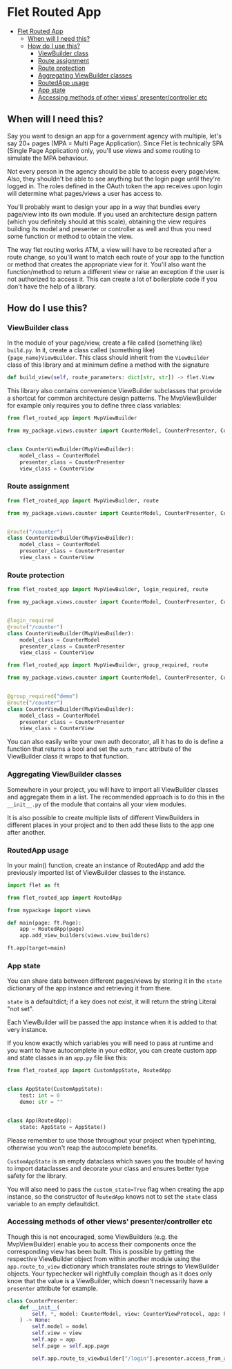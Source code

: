 # Flet Routed App

- [Flet Routed App](#flet-routed-app)
  - [When will I need this?](#when-will-i-need-this)
  - [How do I use this?](#how-do-i-use-this)
    - [ViewBuilder class](#viewbuilder-class)
    - [Route assignment](#route-assignment)
    - [Route protection](#route-protection)
    - [Aggregating ViewBuilder classes](#aggregating-viewbuilder-classes)
    - [RoutedApp usage](#routedapp-usage)
    - [App state](#app-state)
    - [Accessing methods of other views' presenter/controller etc](#accessing-methods-of-other-views-presentercontroller-etc)

## When will I need this?

Say you want to design an app for a government agency with multiple,
let's say 20+ pages (MPA = Multi Page Application).
Since Flet is technically SPA (Single Page Application) only,
you'll use views and some routing to simulate the MPA behaviour.

Not every person in the agency should be able to access every page/view.
Also, they shouldn't be able to see anything
but the login page until they're logged in.
The roles defined in the OAuth token the app receives upon login
will determine what pages/views a user has access to.

You'll probably want to design your app in a way that bundles every page/view
into its own module.
If you used an architecture design pattern
(which you definitely should at this scale),
obtaining the view requires building its model
and presenter or controller as well
and thus you need some function or method to obtain the view.

The way flet routing works ATM,
a view will have to be recreated after a route change,
so you'll want to match each route of your app
to the function or method that creates the appropriate view for it.
You'll also want the function/method to return a different view
or raise an exception if the user is not authorized to access it.
This can create a lot of boilerplate code
if you don't have the help of a library.

## How do I use this?

### ViewBuilder class

In the module of your page/view,
create a file called (something like) `build.py`.
In it, create a class called (something like) `{page_name}ViewBuilder`.
This class should inherit from the `ViewBuilder` class of this library
and at minimum define a method with the signature

```python
def build_view(self, route_parameters: dict[str, str]) -> flet.View
```

This library also contains convenience ViewBuilder subclasses
that provide a shortcut for common architecture design patterns.
The MvpViewBuilder for example only requires you to define three class variables:

```python
from flet_routed_app import MvpViewBuilder

from my_package.views.counter import CounterModel, CounterPresenter, CounterView


class CounterViewBuilder(MvpViewBuilder):
    model_class = CounterModel
    presenter_class = CounterPresenter
    view_class = CounterView
```

### Route assignment

```python
from flet_routed_app import MvpViewBuilder, route

from my_package.views.counter import CounterModel, CounterPresenter, CounterView


@route("/counter")
class CounterViewBuilder(MvpViewBuilder):
    model_class = CounterModel
    presenter_class = CounterPresenter
    view_class = CounterView
```

### Route protection

```python
from flet_routed_app import MvpViewBuilder, login_required, route

from my_package.views.counter import CounterModel, CounterPresenter, CounterView


@login_required
@route("/counter")
class CounterViewBuilder(MvpViewBuilder):
    model_class = CounterModel
    presenter_class = CounterPresenter
    view_class = CounterView
```

```python
from flet_routed_app import MvpViewBuilder, group_required, route

from my_package.views.counter import CounterModel, CounterPresenter, CounterView


@group_required("demo")
@route("/counter")
class CounterViewBuilder(MvpViewBuilder):
    model_class = CounterModel
    presenter_class = CounterPresenter
    view_class = CounterView
```

You can also easily write your own auth decorator,
all it has to do is define a function that returns a bool
and set the `auth_func` attribute
of the ViewBuilder class it wraps to that function.

### Aggregating ViewBuilder classes

Somewhere in your project, you will have to import all ViewBuilder classes
and aggregate them in a list.
The recommended approach is to do this in the `__init__.py`
of the module that contains all your view modules.

It is also possible to create multiple lists
of different ViewBuilders in different places in your project
and to then add these lists to the app one after another.

### RoutedApp usage

In your main() function,
create an instance of RoutedApp
and add the previously imported list of ViewBuilder classes to the instance.

```python
import flet as ft

from flet_routed_app import RoutedApp

from mypackage import views

def main(page: ft.Page):
    app = RoutedApp(page)
    app.add_view_builders(views.view_builders)

ft.app(target=main)
```

### App state

You can share data between different pages/views
by storing it in the `state` dictionary of the app instance
and retrieving it from there.

`state` is a defaultdict;
if a key does not exist,
it will return the string Literal "not set".

Each ViewBuilder will be passed the app instance
when it is added to that very instance.

If you know exactly which variables you will need to pass at runtime
and you want to have autocomplete in your editor,
you can create custom app and state classes in an `app.py` file like this:

```python
from flet_routed_app import CustomAppState, RoutedApp


class AppState(CustomAppState):
    test: int = 0
    demo: str = ""


class App(RoutedApp):
    state: AppState = AppState()
```

Please remember to use those throughout your project when typehinting,
otherwise you won't reap the autocomplete benefits.

`CustomAppState` is an empty dataclass which saves you the trouble
of having to import dataclasses and decorate your class
and ensures better type safety for the library.

You will also need to pass the `custom_state=True` flag
when creating the app instance,
so the constructor  of `RoutedApp` knows not to set the `state` class variable
to an empty defaultdict.

### Accessing methods of other views' presenter/controller etc

Though this is not encouraged,
some ViewBuilders (e.g. the MvpViewBuilder)
enable you to access their components
once the corresponding view has been built.
This is possible by getting the respective ViewBuilder object
from within another module using the `app.route_to_view` dictionary
which translates route strings to ViewBuilder objects.
Your typechecker will rightfully complain though
as it does only know that the value is a ViewBuilder,
which doesn't necessarily have a `presenter` attribute for example.

```python
class CounterPresenter:
    def __init__(
        self, *, model: CounterModel, view: CounterViewProtocol, app: RoutedApp
    ) -> None:
        self.model = model
        self.view = view
        self.app = app
        self.page = self.app.page

        self.app.route_to_viewbuilder["/login"].presenter.access_from_app_demo()
```
